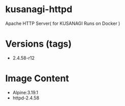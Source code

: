 # kusanagi-httpd

Apache HTTP Server( for KUSANAGI Runs on Docker )

# Versions (tags)

- 2.4.58-r12

# Image Content

- Alpine:3.19.1
- httpd-2.4.58

